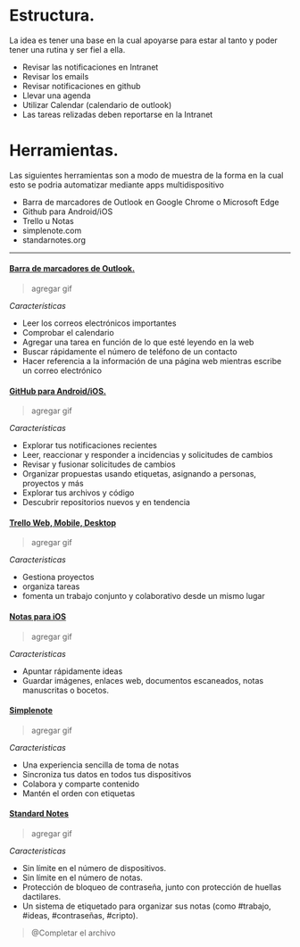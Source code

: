 # Estructura.
La idea es tener una base en la cual apoyarse para estar al tanto y poder tener una rutina y ser fiel a ella.

  - Revisar las notificaciones en Intranet
  - Revisar los emails
  - Revisar notificaciones en github
  - Llevar una agenda
  - Utilizar Calendar (calendario de outlook)
  - Las tareas relizadas deben reportarse en la Intranet

# Herramientas.
Las siguientes herramientas son a modo de muestra de la forma en la cual esto se podria automatizar mediante apps multidispositivo

  - Barra de marcadores de Outlook en Google Chrome o Microsoft Edge
  - Github para Android/iOS
  - Trello u Notas
  - simplenote.com
  - standarnotes.org

***
#### [Barra de marcadores de Outlook.](https://chrome.google.com/webstore/detail/microsoft-outlook/ajanlknhcmbhbdafadmkobjnfkhdiegm)

> agregar gif

*Características*
  - Leer los correos electrónicos importantes 
  - Comprobar el calendario 
  - Agregar una tarea en función de lo que esté leyendo en la web
  - Buscar rápidamente el número de teléfono de un contacto
  - Hacer referencia a la información de una página web mientras escribe un correo electrónico
 
#### [GitHub para Android/iOS.](https://github.com/mobile/)

> agregar gif

*Características*
  - Explorar tus notificaciones recientes
  - Leer, reaccionar y responder a incidencias y solicitudes de cambios
  - Revisar y fusionar solicitudes de cambios
  - Organizar propuestas usando etiquetas, asignando a personas, proyectos y más
  - Explorar tus archivos y código
  - Descubrir repositorios nuevos y en tendencia

#### [Trello Web, Mobile, Desktop](https://trello.com/platforms)

> agregar gif

*Caracteristicas* 
  - Gestiona proyectos
  - organiza tareas 
  - fomenta un trabajo conjunto y colaborativo desde un mismo lugar

#### [Notas para iOS](https://apps.apple.com/es/app/notas/id1110145109)

> agregar gif

*Caracteristicas* 
  - Apuntar rápidamente ideas 
  - Guardar imágenes, enlaces web, documentos escaneados, notas manuscritas o bocetos.

#### [Simplenote](https://simplenote.com/)

> agregar gif

*Caracteristicas* 
  - Una experiencia sencilla de toma de notas
  - Sincroniza tus datos en todos tus dispositivos
  - Colabora y comparte contenido
  - Mantén el orden con etiquetas

#### [Standard Notes](https://standardnotes.com/)

> agregar gif

*Caracteristicas* 
  - Sin límite en el número de dispositivos.
  - Sin límite en el número de notas.
  - Protección de bloqueo de contraseña, junto con protección de huellas dactilares.
  - Un sistema de etiquetado para organizar sus notas (como #trabajo, #ideas, #contraseñas, #cripto).


> @Completar el archivo
